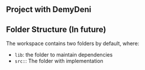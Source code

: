 ## Project with DemyDeni


## Folder Structure (In future)

The workspace contains two folders by default, where:

- `lib`: the folder to maintain dependencies
- `src:`: The folder with implementation 
